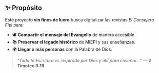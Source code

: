 ## ✨ Propósito 
Este proyecto **sin fines de lucro** busca digitalizar las revistas <em>El Consejero Fiel</em> para:  
- 🕊️ **Compartir el mensaje del Evangelio** de manera accesible.  
- 📚 **Preservar el legado histórico** de MIEPI y sus enseñanzas.  
- 🌍 **Llegar a más personas** con la Palabra de Dios.  

> *"Toda la Escritura es inspirada por Dios y útil para enseñar..."* — **2 Timoteo 3:16**
